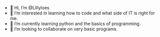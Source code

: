 - 👋 Hi, I’m @Lillyloes
- 👀 I’m interested in learning how to code and what side of IT is right for me. 
- 🌱 I’m currently learning python and the basics of programming.
- 💞️ I’m looking to collaborate on very basic programs. 


<!---
Lillyloes/Lillyloes is a ✨ special ✨ repository because its `README.md` (this file) appears on your GitHub profile.
You can click the Preview link to take a look at your changes.
--->
